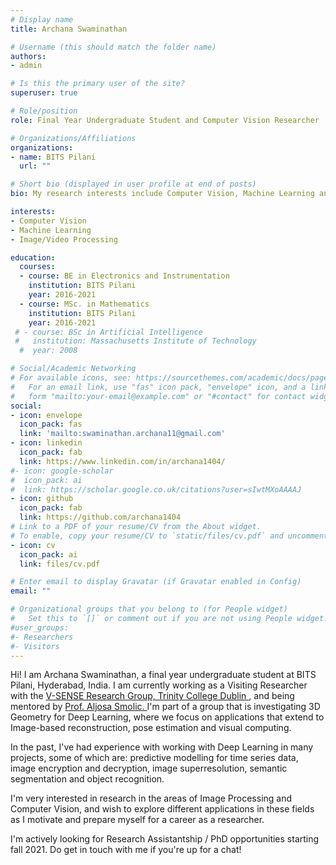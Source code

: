 ```yaml
---
# Display name
title: Archana Swaminathan

# Username (this should match the folder name)
authors:
- admin

# Is this the primary user of the site?
superuser: true

# Role/position
role: Final Year Undergraduate Student and Computer Vision Researcher

# Organizations/Affiliations
organizations:
- name: BITS Pilani
  url: ""

# Short bio (displayed in user profile at end of posts)
bio: My research interests include Computer Vision, Machine Learning and Deep Learning

interests:
- Computer Vision
- Machine Learning
- Image/Video Processing

education:
  courses:
  - course: BE in Electronics and Instrumentation
    institution: BITS Pilani
    year: 2016-2021
  - course: MSc. in Mathematics
    institution: BITS Pilani
    year: 2016-2021
 # - course: BSc in Artificial Intelligence
 #   institution: Massachusetts Institute of Technology
  #  year: 2008

# Social/Academic Networking
# For available icons, see: https://sourcethemes.com/academic/docs/page-builder/#icons
#   For an email link, use "fas" icon pack, "envelope" icon, and a link in the
#   form "mailto:your-email@example.com" or "#contact" for contact widget.
social:
- icon: envelope
  icon_pack: fas
  link: 'mailto:swaminathan.archana11@gmail.com'  
- icon: linkedin
  icon_pack: fab
  link: https://www.linkedin.com/in/archana1404/
#- icon: google-scholar
#  icon_pack: ai
#  link: https://scholar.google.co.uk/citations?user=sIwtMXoAAAAJ
- icon: github
  icon_pack: fab
  link: https://github.com/archana1404
# Link to a PDF of your resume/CV from the About widget.
# To enable, copy your resume/CV to `static/files/cv.pdf` and uncomment the lines below.
- icon: cv
  icon_pack: ai
  link: files/cv.pdf

# Enter email to display Gravatar (if Gravatar enabled in Config)
email: ""

# Organizational groups that you belong to (for People widget)
#   Set this to `[]` or comment out if you are not using People widget.
#user_groups:
#- Researchers
#- Visitors
---
```


Hi! I am Archana Swaminathan, a final year undergraduate student at BITS Pilani, Hyderabad, India. I am currently working as a Visiting Researcher with the <a href ="https://v-sense.scss.tcd.ie/"> V-SENSE Research Group, Trinity College Dublin </a>, and being mentored by <a href = "https://v-sense.scss.tcd.ie/?profile=prof-aljosa-smolic"> Prof. Aljosa Smolic. </a>
I'm part of a group that is investigating 3D Geometry for Deep Learning, where we focus on applications that extend to Image-based reconstruction, pose estimation and visual computing.  

In the past, I've had experience with working with Deep Learning in many projects, some of which are: predictive modelling for time series data, image encryption and decryption, image superresolution, semantic segmentation and object recognition. 

I'm very interested in research in the areas of Image Processing and Computer Vision, and wish to explore different applications in these fields as I motivate and prepare myself for a career as a researcher.

I'm actively looking for Research Assistantship / PhD opportunities starting fall 2021. Do get in touch with me if you're up for a chat!



